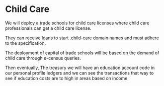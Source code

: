 # Child Care

We will deploy a trade schools for child care licenses where child care professionals can get a child care license.

They can receive loans to start .child-care domain names and must adhere to the specification.

The deployment of capital of trade schools will be based on the demand of child care through e-census queries.

Then eventually, The treasury we will have an education account code in our personal profile ledgers and we can see the transactions that way to see if education costs are to high in areas based on income.
